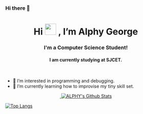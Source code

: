 ### Hi there 👋

<!--
**alphygeorge/alphygeorge** is a ✨ _special_ ✨ repository because its `README.md` (this file) appears on your GitHub profile.

Here are some ideas to get you started:
--->

<h1 align="center"> Hi <img src="https://raw.githubusercontent.com/MartinHeinz/MartinHeinz/master/wave.gif" height="35px"> , I’m Alphy George</h1>
<h3 align="center">I'm a Computer Science Student!</h3>
<h4 align="center">I am currently studying at SJCET.</h4>
<br>

- 👀 I’m interested in programming and debugging.
- 🌱 I’m currently learning how to improvise my tiny skill set.
                    
<p align="center">
    <a href="https://github.com/anuraghazra/github-readme-stats">&nbsp;<img  src="https://github-readme-stats.vercel.app/api?username=alphygeorge&show_icons=true&theme=tokyonight&hide=issues,contribs" alt="ALPHY's Github Stats" /></a>
  
[![Top Langs](https://github-readme-stats.vercel.app/api/top-langs/?username=tinkerness&theme=tokyonight&langs_count=8&layout=compact)](https://github.com/anuraghazra/github-readme-stats)
</p>

